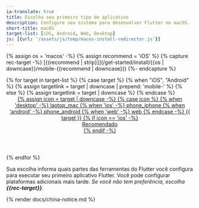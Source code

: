 ```yaml
---
ia-translate: true
title: Escolha seu primeiro tipo de aplicativo
description: Configure seu sistema para desenvolver Flutter no macOS.
short-title: macOS
target-list: [iOS, Android, Web, Desktop]
js: [{url: '/assets/js/temp/macos-install-redirector.js'}]
---
```


{% assign os = 'macos' -%}
{% assign recommend = 'iOS' %}
{% capture rec-target -%}
[{{recommend | strip}}](/get-started/install/{{os | downcase}}/mobile-{{recommend | downcase}})
{%- endcapture %}

<div class="card-grid narrow">
{% for target in target-list %}
  {% case target %}
  {% when "iOS", "Android" %}
  {% assign targetlink = target | downcase | prepend: 'mobile-' %}
  {% else %}
  {% assign targetlink = target | downcase %}
  {% endcase %}

  <a class="card card-app-type card-macos" id="install-{{os | downcase}}" href="/get-started/install/{{os | downcase}}/{{targetlink}}">
    <div class="card-body">
      <header class="card-title text-center">
        <span class="d-block h1">
          {% assign icon = target | downcase -%}
          {% case icon %}
          {% when 'desktop' -%}
            <span class="material-symbols">laptop_mac</span>
          {% when 'ios' -%}
            <span class="material-symbols">phone_iphone</span>
          {% when 'android' -%}
            <span class="material-symbols">phone_android</span>
          {% when 'web' -%}
            <span class="material-symbols">web</span>
          {% endcase -%}
        </span>
        <span class="text-muted">{{ target }}</span>
        {% if icon == 'ios' -%}
          <div class="card-subtitle">Recomendado</div>
        {% endif -%}
      </header>
    </div>
  </a>

{% endfor %}
</div>

Sua escolha informa quais partes das ferramentas do Flutter você configura
para executar seu primeiro aplicativo Flutter.
Você pode configurar plataformas adicionais mais tarde.
_Se você não tem preferência, escolha **{{rec-target}}**._

{% render docs/china-notice.md %}
